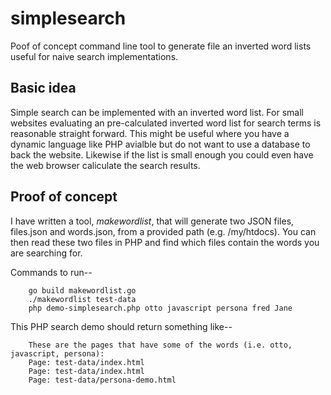 
# simplesearch

Poof of concept command line tool to generate file an inverted word lists useful for naive search implementations.

## Basic idea

Simple search can be implemented with an inverted word list. For small websites evaluating an 
pre-calculated inverted word list for search terms is reasonable straight forward. This might be
useful where you have a dynamic language like PHP avialble but do not want to use a database to
back the website.  Likewise if the list is small enough you could even have the web browser caliculate
the search results.

## Proof of concept

I have written a tool, _makewordlist_, that will generate two JSON files, files.json and words.json, from
a provided path (e.g. /my/htdocs). You can then read these two files in PHP and find which files contain
the words you are searching for.

Commands to run--

```shell
    go build makewordlist.go
    ./makewordlist test-data
    php demo-simplesearch.php otto javascript persona fred Jane
```

This PHP search demo should return something like--

```
    These are the pages that have some of the words (i.e. otto, javascript, persona):
    Page: test-data/index.html
    Page: test-data/index.html
    Page: test-data/persona-demo.html
```



